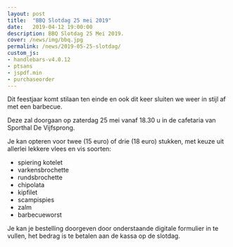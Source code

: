 ```yaml
---
layout: post
title:  "BBQ Slotdag 25 mei 2019"
date:   2019-04-12 19:00:00
description: BBQ Slotdag 25 Mei 2019.
cover: /news/img/bbq.jpg
permalink: /news/2019-05-25-slotdag/
custom_js:
- handlebars-v4.0.12
- ptsans
- jspdf.min
- purchaseorder
---
```


Dit feestjaar komt stilaan ten einde en ook dit keer sluiten we weer in stijl af met een barbecue. 

Deze zal doorgaan op zaterdag 25 mei vanaf 18.30 u in de cafetaria van Sporthal De Vijfsprong.

Je kan opteren voor twee (15 euro) of drie (18 euro) stukken, met keuze uit allerlei lekkere vlees en vis soorten:
- spiering kotelet
- varkensbrochette
- rundsbrochette
- chipolata
- kipfilet
- scampispies
- zalm
- barbecueworst

Je kan je bestelling doorgeven door onderstaande digitale formulier in te vullen, het bedrag is te betalen aan de kassa op de slotdag.

<div data-saleid="5e9dc1d9-a17e-4f77-97ac-efcb1c54a72e"  data-title="Plaats je bestelling" data-buttontext="Bestellen"  data-nexttext="Nog een bestelling plaatsen" data-optional="email"></div>
